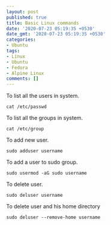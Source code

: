 ```yaml
---
layout: post
published: true
title: Basic Linux commands
date: '2020-07-23 05:19:35 +0530'
date_gmt: '2020-07-23 05:19:35 +0530'
categories:
- Ubuntu
tags:
- Linux
- Ubuntu
- Fedora
- Alpine Linux
comments: []
---
```

<p><!-- wp:paragraph --></p>
<p>To list all the users in system.</p>
<p><!-- /wp:paragraph --></p>
<p><!-- wp:code --></p>
<pre class="wp-block-code"><code>cat /etc/passwd</code></pre>
<p><!-- /wp:code --></p>
<p><!-- wp:paragraph --></p>
<p>To list all the groups in system.</p>
<p><!-- /wp:paragraph --></p>
<p><!-- wp:code --></p>
<pre class="wp-block-code"><code>cat /etc/group</code></pre>
<p><!-- /wp:code --></p>
<p><!-- wp:paragraph --></p>
<p>To add new user.</p>
<p><!-- /wp:paragraph --></p>
<p><!-- wp:code --></p>
<pre class="wp-block-code"><code>sudo adduser username</code></pre>
<p><!-- /wp:code --></p>
<p><!-- wp:paragraph --></p>
<p>To add a user to sudo group.</p>
<p><!-- /wp:paragraph --></p>
<p><!-- wp:code --></p>
<pre class="wp-block-code"><code>sudo usermod -aG sudo username</code></pre>
<p><!-- /wp:code --></p>
<p><!-- wp:paragraph --></p>
<p>To delete user.</p>
<p><!-- /wp:paragraph --></p>
<p><!-- wp:code --></p>
<pre class="wp-block-code"><code>sudo deluser username</code></pre>
<p><!-- /wp:code --></p>
<p><!-- wp:paragraph --></p>
<p>To delete user and his home directory</p>
<p><!-- /wp:paragraph --></p>
<p><!-- wp:code --></p>
<pre class="wp-block-code"><code>sudo deluser --remove-home username</code></pre>
<p><!-- /wp:code --></p>
